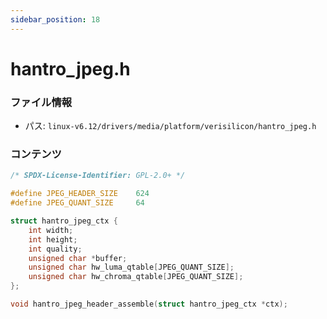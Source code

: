 ```yaml
---
sidebar_position: 18
---
```

# hantro_jpeg.h

### ファイル情報

- パス: `linux-v6.12/drivers/media/platform/verisilicon/hantro_jpeg.h`

### コンテンツ

```h
/* SPDX-License-Identifier: GPL-2.0+ */

#define JPEG_HEADER_SIZE	624
#define JPEG_QUANT_SIZE		64

struct hantro_jpeg_ctx {
	int width;
	int height;
	int quality;
	unsigned char *buffer;
	unsigned char hw_luma_qtable[JPEG_QUANT_SIZE];
	unsigned char hw_chroma_qtable[JPEG_QUANT_SIZE];
};

void hantro_jpeg_header_assemble(struct hantro_jpeg_ctx *ctx);

```
